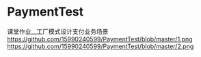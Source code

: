# PaymentTest
课堂作业__工厂模式设计支付业务场景
https://github.com/15990240599/PaymentTest/blob/master/1.png
https://github.com/15990240599/PaymentTest/blob/master/2.png
